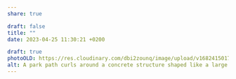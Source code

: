 ```yaml
---
share: true

draft: false
title: ""
date: 2023-04-25 11:30:21 +0200

draft: true
photoOLD: https://res.cloudinary.com/dbi2zounq/image/upload/v1682415017/pijoz99fz1nmmfwmx5dc.jpg
alt: A park path curls around a concrete structure shaped like a large hockey puck. It says 'u, nu!'
---
```

